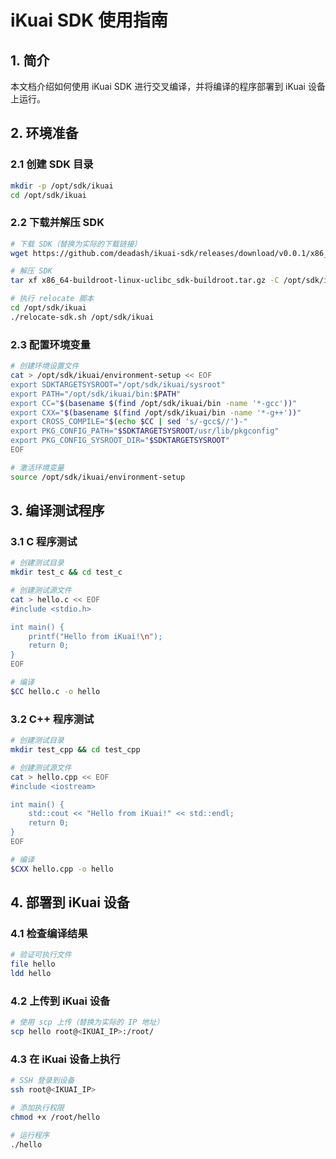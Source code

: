 # iKuai SDK 使用指南

## 1. 简介
本文档介绍如何使用 iKuai SDK 进行交叉编译，并将编译的程序部署到 iKuai 设备上运行。

## 2. 环境准备

### 2.1 创建 SDK 目录
```bash
mkdir -p /opt/sdk/ikuai
cd /opt/sdk/ikuai
```


### 2.2 下载并解压 SDK
```bash
# 下载 SDK（替换为实际的下载链接）
wget https://github.com/deadash/ikuai-sdk/releases/download/v0.0.1/x86_64-buildroot-linux-uclibc_sdk-buildroot.tar.gz

# 解压 SDK
tar xf x86_64-buildroot-linux-uclibc_sdk-buildroot.tar.gz -C /opt/sdk/ikuai

# 执行 relocate 脚本
cd /opt/sdk/ikuai
./relocate-sdk.sh /opt/sdk/ikuai
```


### 2.3 配置环境变量
```bash
# 创建环境设置文件
cat > /opt/sdk/ikuai/environment-setup << EOF
export SDKTARGETSYSROOT="/opt/sdk/ikuai/sysroot"
export PATH="/opt/sdk/ikuai/bin:$PATH"
export CC="$(basename $(find /opt/sdk/ikuai/bin -name '*-gcc'))"
export CXX="$(basename $(find /opt/sdk/ikuai/bin -name '*-g++'))"
export CROSS_COMPILE="$(echo $CC | sed 's/-gcc$//')-"
export PKG_CONFIG_PATH="$SDKTARGETSYSROOT/usr/lib/pkgconfig"
export PKG_CONFIG_SYSROOT_DIR="$SDKTARGETSYSROOT"
EOF

# 激活环境变量
source /opt/sdk/ikuai/environment-setup
```


## 3. 编译测试程序

### 3.1 C 程序测试
```bash
# 创建测试目录
mkdir test_c && cd test_c

# 创建测试源文件
cat > hello.c << EOF
#include <stdio.h>

int main() {
    printf("Hello from iKuai!\n");
    return 0;
}
EOF

# 编译
$CC hello.c -o hello
```


### 3.2 C++ 程序测试
```bash
# 创建测试目录
mkdir test_cpp && cd test_cpp

# 创建测试源文件
cat > hello.cpp << EOF
#include <iostream>

int main() {
    std::cout << "Hello from iKuai!" << std::endl;
    return 0;
}
EOF

# 编译
$CXX hello.cpp -o hello
```


## 4. 部署到 iKuai 设备

### 4.1 检查编译结果
```bash
# 验证可执行文件
file hello
ldd hello
```


### 4.2 上传到 iKuai 设备
```bash
# 使用 scp 上传（替换为实际的 IP 地址）
scp hello root@<IKUAI_IP>:/root/
```


### 4.3 在 iKuai 设备上执行
```bash
# SSH 登录到设备
ssh root@<IKUAI_IP>

# 添加执行权限
chmod +x /root/hello

# 运行程序
./hello
```
